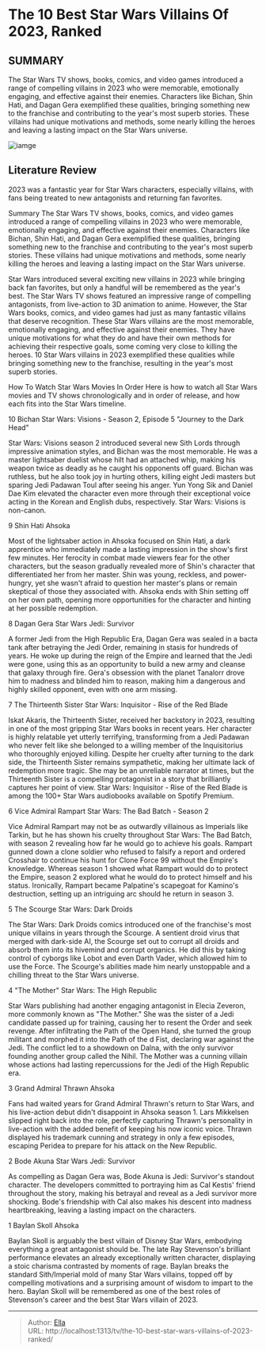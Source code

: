 # The 10 Best Star Wars Villains Of 2023, Ranked


## SUMMARY 


 The Star Wars TV shows, books, comics, and video games introduced a range of compelling villains in 2023 who were memorable, emotionally engaging, and effective against their enemies. 
 Characters like Bichan, Shin Hati, and Dagan Gera exemplified these qualities, bringing something new to the franchise and contributing to the year&#39;s most superb stories. 
 These villains had unique motivations and methods, some nearly killing the heroes and leaving a lasting impact on the Star Wars universe. 

![iamge](https://static1.srcdn.com/wordpress/wp-content/uploads/2023/12/the-10-best-star-wars-villains-of-2023-ranked-1.jpg)

## Literature Review
2023 was a fantastic year for Star Wars characters, especially villains, with fans being treated to new antagonists and returning fan favorites.

Summary
 The Star Wars TV shows, books, comics, and video games introduced a range of compelling villains in 2023 who were memorable, emotionally engaging, and effective against their enemies. 
 Characters like Bichan, Shin Hati, and Dagan Gera exemplified these qualities, bringing something new to the franchise and contributing to the year&#39;s most superb stories. 
 These villains had unique motivations and methods, some nearly killing the heroes and leaving a lasting impact on the Star Wars universe. 




Star Wars introduced several exciting new villains in 2023 while bringing back fan favorites, but only a handful will be remembered as the year&#39;s best. The Star Wars TV shows featured an impressive range of compelling antagonists, from live-action to 3D animation to anime. However, the Star Wars books, comics, and video games had just as many fantastic villains that deserve recognition.
These Star Wars villains are the most memorable, emotionally engaging, and effective against their enemies. They have unique motivations for what they do and have their own methods for achieving their respective goals, some coming very close to killing the heroes. 10 Star Wars villains in 2023 exemplified these qualities while bringing something new to the franchise, resulting in the year&#39;s most superb stories.
            
 
 How To Watch Star Wars Movies In Order 
Here is how to watch all Star Wars movies and TV shows chronologically and in order of release, and how each fits into the Star Wars timeline.







 10  Bichan 
Star Wars: Visions - Season 2, Episode 5 &#34;Journey to the Dark Head&#34;
        

Star Wars: Visions season 2 introduced several new Sith Lords through impressive animation styles, and Bichan was the most memorable. He was a master lightsaber duelist whose hilt had an attached whip, making his weapon twice as deadly as he caught his opponents off guard. Bichan was ruthless, but he also took joy in hurting others, killing eight Jedi masters but sparing Jedi Padawan Toul after seeing his anger. Yun Yong Sik and Daniel Dae Kim elevated the character even more through their exceptional voice acting in the Korean and English dubs, respectively.
Star Wars: Visions is non-canon. 



 9  Shin Hati 
Ahsoka


 







Most of the lightsaber action in Ahsoka focused on Shin Hati, a dark apprentice who immediately made a lasting impression in the show&#39;s first few minutes. Her ferocity in combat made viewers fear for the other characters, but the season gradually revealed more of Shin&#39;s character that differentiated her from her master. Shin was young, reckless, and power-hungry, yet she wasn&#39;t afraid to question her master&#39;s plans or remain skeptical of those they associated with. Ahsoka ends with Shin setting off on her own path, opening more opportunities for the character and hinting at her possible redemption.


 8  Dagan Gera 
Star Wars Jedi: Survivor
        

A former Jedi from the High Republic Era, Dagan Gera was sealed in a bacta tank after betraying the Jedi Order, remaining in stasis for hundreds of years. He woke up during the reign of the Empire and learned that the Jedi were gone, using this as an opportunity to build a new army and cleanse that galaxy through fire. Gera&#39;s obsession with the planet Tanalorr drove him to madness and blinded him to reason, making him a dangerous and highly skilled opponent, even with one arm missing.


 7  The Thirteenth Sister 
Star Wars: Inquisitor - Rise of the Red Blade
        

Iskat Akaris, the Thirteenth Sister, received her backstory in 2023, resulting in one of the most gripping Star Wars books in recent years. Her character is highly relatable yet utterly terrifying, transforming from a Jedi Padawan who never felt like she belonged to a willing member of the Inquisitorius who thoroughly enjoyed killing. Despite her cruelty after turning to the dark side, the Thirteenth Sister remains sympathetic, making her ultimate lack of redemption more tragic. She may be an unreliable narrator at times, but the Thirteenth Sister is a compelling protagonist in a story that brilliantly captures her point of view.
Star Wars: Inquisitor - Rise of the Red Blade is among the 100&#43; Star Wars audiobooks available on Spotify Premium. 



 6  Vice Admiral Rampart 
Star Wars: The Bad Batch - Season 2
        

Vice Admiral Rampart may not be as outwardly villainous as Imperials like Tarkin, but he has shown his cruelty throughout Star Wars: The Bad Batch, with season 2 revealing how far he would go to achieve his goals. Rampart gunned down a clone soldier who refused to falsify a report and ordered Crosshair to continue his hunt for Clone Force 99 without the Empire&#39;s knowledge. Whereas season 1 showed what Rampart would do to protect the Empire, season 2 explored what he would do to protect himself and his status. Ironically, Rampart became Palpatine&#39;s scapegoat for Kamino&#39;s destruction, setting up an intriguing arc should he return in season 3.


 5  The Scourge 
Star Wars: Dark Droids
        

The Star Wars: Dark Droids comics introduced one of the franchise&#39;s most unique villains in years through the Scourge. A sentient droid virus that merged with dark-side AI, the Scourge set out to corrupt all droids and absorb them into its hivemind and corrupt organics. He did this by taking control of cyborgs like Lobot and even Darth Vader, which allowed him to use the Force. The Scourge&#39;s abilities made him nearly unstoppable and a chilling threat to the Star Wars universe.


 4  &#34;The Mother&#34; 
Star Wars: The High Republic
        

Star Wars publishing had another engaging antagonist in Elecia Zeveron, more commonly known as &#34;The Mother.&#34; She was the sister of a Jedi candidate passed up for training, causing her to resent the Order and seek revenge. After infiltrating the Path of the Open Hand, she turned the group militant and morphed it into the Path of the  d Fist, declaring war against the Jedi. The conflict led to a showdown on Dalna, with the only survivor founding another group called the Nihil. The Mother was a cunning villain whose actions had lasting repercussions for the Jedi of the High Republic era.


 3  Grand Admiral Thrawn 
Ahsoka


 







Fans had waited years for Grand Admiral Thrawn&#39;s return to Star Wars, and his live-action debut didn&#39;t disappoint in Ahsoka season 1. Lars Mikkelsen slipped right back into the role, perfectly capturing Thrawn&#39;s personality in live-action with the added benefit of keeping his now iconic voice. Thrawn displayed his trademark cunning and strategy in only a few episodes, escaping Peridea to prepare for his attack on the New Republic.


 2  Bode Akuna 
Star Wars Jedi: Survivor


 







As compelling as Dagan Gera was, Bode Akuna is Jedi: Survivor&#39;s standout character. The developers committed to portraying him as Cal Kestis&#39; friend throughout the story, making his betrayal and reveal as a Jedi survivor more shocking. Bode&#39;s friendship with Cal also makes his descent into madness heartbreaking, leaving a lasting impact on the characters.


 1  Baylan Skoll 
Ahsoka


 







Baylan Skoll is arguably the best villain of Disney Star Wars, embodying everything a great antagonist should be. The late Ray Stevenson&#39;s brilliant performance elevates an already exceptionally written character, displaying a stoic charisma contrasted by moments of rage. Baylan breaks the standard Sith/Imperial mold of many Star Wars villains, topped off by compelling motivations and a surprising amount of wisdom to impart to the hero. Baylan Skoll will be remembered as one of the best roles of Stevenson&#39;s career and the best Star Wars villain of 2023. 

---

> Author: [Ella](https://instagram.hk.cn/)  
> URL: http://localhost:1313/tv/the-10-best-star-wars-villains-of-2023-ranked/  

